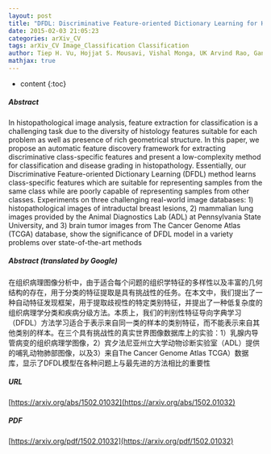 ```yaml
---
layout: post
title: "DFDL: Discriminative Feature-oriented Dictionary Learning for Histopathological Image Classification"
date: 2015-02-03 21:05:23
categories: arXiv_CV
tags: arXiv_CV Image_Classification Classification
author: Tiep H. Vu, Hojjat S. Mousavi, Vishal Monga, UK Arvind Rao, Ganesh Rao
mathjax: true
---
```


* content
{:toc}

##### Abstract
In histopathological image analysis, feature extraction for classification is a challenging task due to the diversity of histology features suitable for each problem as well as presence of rich geometrical structure. In this paper, we propose an automatic feature discovery framework for extracting discriminative class-specific features and present a low-complexity method for classification and disease grading in histopathology. Essentially, our Discriminative Feature-oriented Dictionary Learning (DFDL) method learns class-specific features which are suitable for representing samples from the same class while are poorly capable of representing samples from other classes. Experiments on three challenging real-world image databases: 1) histopathological images of intraductal breast lesions, 2) mammalian lung images provided by the Animal Diagnostics Lab (ADL) at Pennsylvania State University, and 3) brain tumor images from The Cancer Genome Atlas (TCGA) database, show the significance of DFDL model in a variety problems over state-of-the-art methods

##### Abstract (translated by Google)
在组织病理图像分析中，由于适合每个问题的组织学特征的多样性以及丰富的几何结构的存在，用于分类的特征提取是具有挑战性的任务。在本文中，我们提出了一种自动特征发现框架，用于提取歧视性的特定类别特征，并提出了一种低复杂度的组织病理学分类和疾病分级方法。本质上，我们的判别性特征导向字典学习（DFDL）方法学习适合于表示来自同一类的样本的类别特征，而不能表示来自其他类别的样本。在三个具有挑战性的真实世界图像数据库上的实验：1）乳腺内导管病变的组织病理学图像，2）宾夕法尼亚州立大学动物诊断实验室（ADL）提供的哺乳动物肺部图像，以及3）来自The Cancer Genome Atlas TCGA）数据库，显示了DFDL模型在各种问题上与最先进的方法相比的重要性

##### URL
[https://arxiv.org/abs/1502.01032](https://arxiv.org/abs/1502.01032)

##### PDF
[https://arxiv.org/pdf/1502.01032](https://arxiv.org/pdf/1502.01032)

